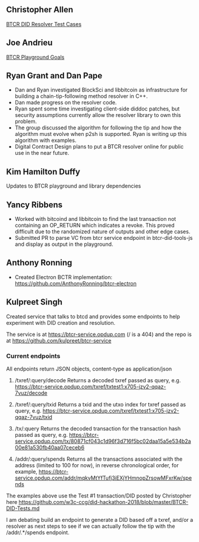 
## Christopher Allen

[BTCR DID Resolver Test Cases](BTCR-DID-Tests.md)

## Joe Andrieu

[BTCR Playground Goals](playground-goals.md)

## Ryan Grant and Dan Pape

- Dan and Ryan investigated BlockSci and libbitcoin as infrastructure for building a chain-tip-following method resolver in C++.  
- Dan made progress on the resolver code.
- Ryan spent some time investigating client-side diddoc patches, but security assumptions currently allow the resolver library to own this problem.  
- The group discussed the algorithm for following the tip and how the algorithm must evolve when p2sh is supported. Ryan is writing up this algorithm with examples.
- Digital Contract Design plans to put a BTCR resolver online for public use in the near future.

## Kim Hamilton Duffy

Updates to BTCR playground and library dependencies

## Yancy Ribbens

- Worked with bitcoind and libbitcoin to find the last transaction not containing an OP_RETURN which indicates a revoke.  This proved difficult due to the randomized nature of outputs and other edge cases.
- Submitted PR to parse VC from btcr service endpoint in btcr-did-tools-js and display as output in the playground. 
  
## Anthony Ronning
 
- Created Electron BCTR implementation: https://github.com/AnthonyRonning/btcr-electron

## Kulpreet Singh

Created service that talks to btcd and provides some endpoints to help experiment with DID creation and resolution.

The service is at https://btcr-service.opdup.com (/ is a 404) and the repo is at https://github.com/kulpreet/btcr-service

### Current endpoints

All endpoints return JSON objects, content-type as application/json

1. /txref/:query/decode
Returns a decoded txref passed as query, e.g. https://btcr-service.opdup.com/txref/txtest1:x705-jzv2-qqaz-7vuz/decode

2. /txref/:query/txid
Returns a txid and the utxo index for txref passed as query, e.g. https://btcr-service.opdup.com/txref/txtest1:x705-jzv2-qqaz-7vuz/txid

3. /tx/:query
Returns the decoded transaction for the transaction hash passed as query, e.g. https://btcr-service.opdup.com/tx/80871cf043c1d96f3d716f5bc02daa15a5e534b2a00e81a530fb40aa07ceceb6

4. /addr/:query/spends
Returns all the transactions associated with the address (limited to 100 for now), in reverse chronological order, for example, https://btcr-service.opdup.com/addr/mqkvMtYfTufj3iEXjYHmnopZrsowMFxrKw/spends

The examples above use the Test #1 transaction/DID posted by Christopher here https://github.com/w3c-ccg/did-hackathon-2018/blob/master/BTCR-DID-Tests.md

I am debating build an endpoint to generate a DID based off a txref, and/or a resolver as next steps to see if we can actually follow the tip with the /addr/.*/spends endpoint.





